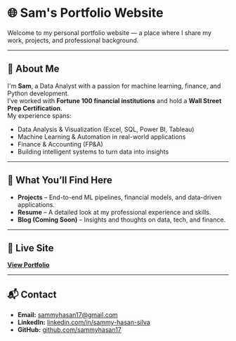 # 🌐 Sam's Portfolio Website

Welcome to my personal portfolio website — a place where I share my work, projects, and professional background.

---

## 👋 About Me

I'm **Sam**, a Data Analyst with a passion for machine learning, finance, and Python development.  
I’ve worked with **Fortune 100 financial institutions** and hold a **Wall Street Prep Certification**.  
My experience spans:

- Data Analysis & Visualization (Excel, SQL, Power BI, Tableau)  
- Machine Learning & Automation in real-world applications  
- Finance & Accounting (FP&A)  
- Building intelligent systems to turn data into insights  

---

## 📂 What You’ll Find Here

- **Projects** – End-to-end ML pipelines, financial models, and data-driven applications.
- **Resume** – A detailed look at my professional experience and skills.
- **Blog (Coming Soon)** – Insights and thoughts on data, tech, and finance.

---

## 🔗 Live Site

[**View Portfolio**](https://sammyhasan17.github.io/portfolio/)

---

## 📬 Contact

- **Email:** sammyhasan17@gmail.com  
- **LinkedIn:** [linkedin.com/in/sammy-hasan-silva](https://linkedin.com/in/sammy-hasan-silva)  
- **GitHub:** [github.com/sammyhasan17](https://github.com/sammyhasan17)
